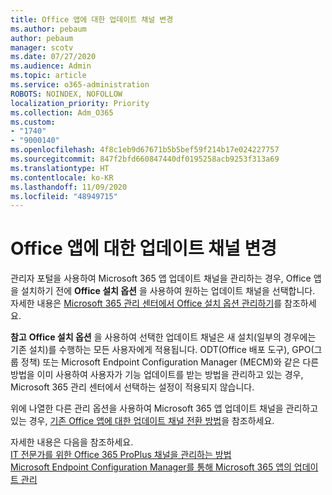 ```yaml
---
title: Office 앱에 대한 업데이트 채널 변경
ms.author: pebaum
author: pebaum
manager: scotv
ms.date: 07/27/2020
ms.audience: Admin
ms.topic: article
ms.service: o365-administration
ROBOTS: NOINDEX, NOFOLLOW
localization_priority: Priority
ms.collection: Adm_O365
ms.custom:
- "1740"
- "9000140"
ms.openlocfilehash: 4f8c1eb9d67671b5b5bef59f214b17e024227757
ms.sourcegitcommit: 847f2bfd660847440df0195258acb9253f313a69
ms.translationtype: HT
ms.contentlocale: ko-KR
ms.lasthandoff: 11/09/2020
ms.locfileid: "48949715"
---
```

# <a name="change-update-channels-for-office-apps"></a>Office 앱에 대한 업데이트 채널 변경

관리자 포털을 사용하여 Microsoft 365 앱 업데이트 채널을 관리하는 경우, Office 앱을 설치하기 전에 **Office 설치 옵션** 을 사용하여 원하는 업데이트 채널을 선택합니다. 자세한 내용은 [Microsoft 365 관리 센터에서 Office 설치 옵션 관리하기](https://docs.microsoft.com/deployoffice/manage-software-download-settings-office-365)를 참조하세요.

**참고** **Office 설치 옵션** 을 사용하여 선택한 업데이트 채널은 새 설치(일부의 경우에는 기존 설치)를 수행하는 모든 사용자에게 적용됩니다. ODT(Office 배포 도구), GPO(그룹 정책) 또는 Microsoft Endpoint Configuration Manager (MECM)와 같은 다른 방법을 이미 사용하여 사용자가 기능 업데이트를 받는 방법을 관리하고 있는 경우, Microsoft 365 관리 센터에서 선택하는 설정이 적용되지 않습니다.

위에 나열한 다른 관리 옵션을 사용하여 Microsoft 365 앱 업데이트 채널을 관리하고 있는 경우, [기존 Office 앱에 대한 업데이트 채널 전환 방법](https://support.microsoft.com/help/3185078/how-to-switch-from-semi-annual-channel-to-monthly-channel)을 참조하세요.

자세한 내용은 다음을 참조하세요.  
[IT 전문가를 위한 Office 365 ProPlus 채널을 관리하는 방법](https://techcommunity.microsoft.com/t5/office-365-blog/how-to-manage-office-365-proplus-channels-for-it-pros/ba-p/795813)  
[Microsoft Endpoint Configuration Manager를 통해 Microsoft 365 앱의 업데이트 관리](https://docs.microsoft.com/deployoffice/manage-microsoft-365-apps-updates-configuration-manager)